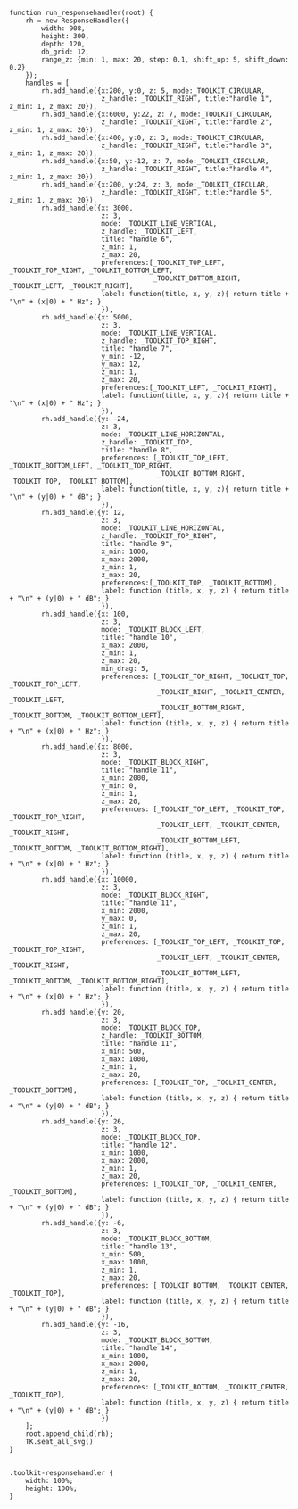     function run_responsehandler(root) {
        rh = new ResponseHandler({
            width: 908,
            height: 300,
            depth: 120,
            db_grid: 12,
            range_z: {min: 1, max: 20, step: 0.1, shift_up: 5, shift_down: 0.2}
        });
        handles = [
            rh.add_handle({x:200, y:0, z: 5, mode:_TOOLKIT_CIRCULAR,
                           z_handle: _TOOLKIT_RIGHT, title:"handle 1", z_min: 1, z_max: 20}),
            rh.add_handle({x:6000, y:22, z: 7, mode:_TOOLKIT_CIRCULAR,
                           z_handle: _TOOLKIT_RIGHT, title:"handle 2", z_min: 1, z_max: 20}),
            rh.add_handle({x:400, y:0, z: 3, mode:_TOOLKIT_CIRCULAR,
                           z_handle: _TOOLKIT_RIGHT, title:"handle 3", z_min: 1, z_max: 20}),
            rh.add_handle({x:50, y:-12, z: 7, mode:_TOOLKIT_CIRCULAR,
                           z_handle: _TOOLKIT_RIGHT, title:"handle 4", z_min: 1, z_max: 20}),
            rh.add_handle({x:200, y:24, z: 3, mode:_TOOLKIT_CIRCULAR,
                           z_handle: _TOOLKIT_RIGHT, title:"handle 5", z_min: 1, z_max: 20}),
            rh.add_handle({x: 3000,
                           z: 3,
                           mode: _TOOLKIT_LINE_VERTICAL,
                           z_handle: _TOOLKIT_LEFT,
                           title: "handle 6",
                           z_min: 1,
                           z_max: 20,
                           preferences:[_TOOLKIT_TOP_LEFT, _TOOLKIT_TOP_RIGHT, _TOOLKIT_BOTTOM_LEFT,
                                        _TOOLKIT_BOTTOM_RIGHT, _TOOLKIT_LEFT, _TOOLKIT_RIGHT],
                           label: function(title, x, y, z){ return title + "\n" + (x|0) + " Hz"; }
                           }),
            rh.add_handle({x: 5000,
                           z: 3,
                           mode: _TOOLKIT_LINE_VERTICAL,
                           z_handle: _TOOLKIT_TOP_RIGHT,
                           title: "handle 7",
                           y_min: -12,
                           y_max: 12,
                           z_min: 1,
                           z_max: 20,
                           preferences:[_TOOLKIT_LEFT, _TOOLKIT_RIGHT],
                           label: function(title, x, y, z){ return title + "\n" + (x|0) + " Hz"; }
                           }),
            rh.add_handle({y: -24,
                           z: 3,
                           mode: _TOOLKIT_LINE_HORIZONTAL,
                           z_handle: _TOOLKIT_TOP,
                           title: "handle 8",
                           preferences: [_TOOLKIT_TOP_LEFT, _TOOLKIT_BOTTOM_LEFT, _TOOLKIT_TOP_RIGHT,
                                         _TOOLKIT_BOTTOM_RIGHT, _TOOLKIT_TOP, _TOOLKIT_BOTTOM],
                           label: function(title, x, y, z){ return title + "\n" + (y|0) + " dB"; }
                           }),
            rh.add_handle({y: 12,
                           z: 3,
                           mode: _TOOLKIT_LINE_HORIZONTAL,
                           z_handle: _TOOLKIT_TOP_RIGHT,
                           title: "handle 9",
                           x_min: 1000,
                           x_max: 2000,
                           z_min: 1,
                           z_max: 20,
                           preferences:[_TOOLKIT_TOP, _TOOLKIT_BOTTOM],
                           label: function (title, x, y, z) { return title + "\n" + (y|0) + " dB"; }
                           }),
            rh.add_handle({x: 100,
                           z: 3,
                           mode: _TOOLKIT_BLOCK_LEFT,
                           title: "handle 10",
                           x_max: 2000,
                           z_min: 1,
                           z_max: 20,
                           min_drag: 5,
                           preferences: [_TOOLKIT_TOP_RIGHT, _TOOLKIT_TOP, _TOOLKIT_TOP_LEFT,
                                         _TOOLKIT_RIGHT, _TOOLKIT_CENTER, _TOOLKIT_LEFT,
                                         _TOOLKIT_BOTTOM_RIGHT, _TOOLKIT_BOTTOM, _TOOLKIT_BOTTOM_LEFT],
                           label: function (title, x, y, z) { return title + "\n" + (x|0) + " Hz"; } 
                           }),
            rh.add_handle({x: 8000,
                           z: 3,
                           mode: _TOOLKIT_BLOCK_RIGHT,
                           title: "handle 11",
                           x_min: 2000,
                           y_min: 0,
                           z_min: 1,
                           z_max: 20,
                           preferences: [_TOOLKIT_TOP_LEFT, _TOOLKIT_TOP, _TOOLKIT_TOP_RIGHT,
                                         _TOOLKIT_LEFT, _TOOLKIT_CENTER, _TOOLKIT_RIGHT,
                                         _TOOLKIT_BOTTOM_LEFT, _TOOLKIT_BOTTOM, _TOOLKIT_BOTTOM_RIGHT],
                           label: function (title, x, y, z) { return title + "\n" + (x|0) + " Hz"; } 
                           }),
            rh.add_handle({x: 10000,
                           z: 3,
                           mode: _TOOLKIT_BLOCK_RIGHT,
                           title: "handle 11",
                           x_min: 2000,
                           y_max: 0,
                           z_min: 1,
                           z_max: 20,
                           preferences: [_TOOLKIT_TOP_LEFT, _TOOLKIT_TOP, _TOOLKIT_TOP_RIGHT,
                                         _TOOLKIT_LEFT, _TOOLKIT_CENTER, _TOOLKIT_RIGHT,
                                         _TOOLKIT_BOTTOM_LEFT, _TOOLKIT_BOTTOM, _TOOLKIT_BOTTOM_RIGHT],
                           label: function (title, x, y, z) { return title + "\n" + (x|0) + " Hz"; } 
                           }),
            rh.add_handle({y: 20,
                           z: 3,
                           mode: _TOOLKIT_BLOCK_TOP,
                           z_handle: _TOOLKIT_BOTTOM,
                           title: "handle 11",
                           x_min: 500,
                           x_max: 1000,
                           z_min: 1,
                           z_max: 20,
                           preferences: [_TOOLKIT_TOP, _TOOLKIT_CENTER, _TOOLKIT_BOTTOM],
                           label: function (title, x, y, z) { return title + "\n" + (y|0) + " dB"; } 
                           }),
            rh.add_handle({y: 26,
                           z: 3,
                           mode: _TOOLKIT_BLOCK_TOP,
                           title: "handle 12",
                           x_min: 1000,
                           x_max: 2000,
                           z_min: 1,
                           z_max: 20,
                           preferences: [_TOOLKIT_TOP, _TOOLKIT_CENTER, _TOOLKIT_BOTTOM],
                           label: function (title, x, y, z) { return title + "\n" + (y|0) + " dB"; } 
                           }),
            rh.add_handle({y: -6,
                           z: 3,
                           mode: _TOOLKIT_BLOCK_BOTTOM,
                           title: "handle 13",
                           x_min: 500,
                           x_max: 1000,
                           z_min: 1,
                           z_max: 20,
                           preferences: [_TOOLKIT_BOTTOM, _TOOLKIT_CENTER, _TOOLKIT_TOP],
                           label: function (title, x, y, z) { return title + "\n" + (y|0) + " dB"; } 
                           }),
            rh.add_handle({y: -16,
                           z: 3,
                           mode: _TOOLKIT_BLOCK_BOTTOM,
                           title: "handle 14",
                           x_min: 1000,
                           x_max: 2000,
                           z_min: 1,
                           z_max: 20,
                           preferences: [_TOOLKIT_BOTTOM, _TOOLKIT_CENTER, _TOOLKIT_TOP],
                           label: function (title, x, y, z) { return title + "\n" + (y|0) + " dB"; } 
                           })
        ];
        root.append_child(rh);
        TK.seat_all_svg()
    }
<pre class='css prettyprint source'><code>
.toolkit-responsehandler {
    width: 100%;
    height: 100%;
}
</code></pre>
<script> prepare_example(); </script>
